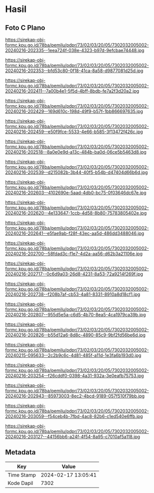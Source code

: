 # Hasil

## Foto C Plano

https://sirekap-obj-formc.kpu.go.id/78ba/pemilu/pdpr/73/02/03/20/05/7302032005002-20240216-202335--1eea724f-038e-4323-b97d-9efcbae74448.jpg

https://sirekap-obj-formc.kpu.go.id/78ba/pemilu/pdpr/73/02/03/20/05/7302032005002-20240216-202353--bfd53c80-0f18-41ca-8a58-d9877081d25d.jpg

https://sirekap-obj-formc.kpu.go.id/78ba/pemilu/pdpr/73/02/03/20/05/7302032005002-20240216-202411--7a00b4e1-5f5d-4bff-8bdb-fe7a2f3d20a2.jpg

https://sirekap-obj-formc.kpu.go.id/78ba/pemilu/pdpr/73/02/03/20/05/7302032005002-20240216-202429--169d610c-198d-49f9-b57f-1bb866697635.jpg

https://sirekap-obj-formc.kpu.go.id/78ba/pemilu/pdpr/73/02/03/20/05/7302032005002-20240216-202459--e50f9fce-5533-4e66-b585-3f13472f426c.jpg

https://sirekap-obj-formc.kpu.go.id/78ba/pemilu/pdpr/73/02/03/20/05/7302032005002-20240216-202518--8a0e0e9d-a13c-484b-ba0d-06ce5b5463d8.jpg

https://sirekap-obj-formc.kpu.go.id/78ba/pemilu/pdpr/73/02/03/20/05/7302032005002-20240216-202539--d215082b-3b44-40f5-b54b-d47404d66b6d.jpg

https://sirekap-obj-formc.kpu.go.id/78ba/pemilu/pdpr/73/02/03/20/05/7302032005002-20240216-202603--4102690e-5aad-4db0-bc75-0f03646dc67e.jpg

https://sirekap-obj-formc.kpu.go.id/78ba/pemilu/pdpr/73/02/03/20/05/7302032005002-20240216-202620--4e133647-1ccb-4d58-8b80-75783805402e.jpg

https://sirekap-obj-formc.kpu.go.id/78ba/pemilu/pdpr/73/02/03/20/05/7302032005002-20240216-202641--e5fae9ab-f28f-43ec-aa5d-486dd3488046.jpg

https://sirekap-obj-formc.kpu.go.id/78ba/pemilu/pdpr/73/02/03/20/05/7302032005002-20240216-202700--58fdad3c-f1e7-4d2a-aa56-d62b3a21106e.jpg

https://sirekap-obj-formc.kpu.go.id/78ba/pemilu/pdpr/73/02/03/20/05/7302032005002-20240216-202717--0c6d9a03-26d8-4231-8a53-72a9214f269f.jpg

https://sirekap-obj-formc.kpu.go.id/78ba/pemilu/pdpr/73/02/03/20/05/7302032005002-20240216-202738--f208b7af-cb53-4a81-8331-8910a8d18cf1.jpg

https://sirekap-obj-formc.kpu.go.id/78ba/pemilu/pdpr/73/02/03/20/05/7302032005002-20240216-202807--955d5e5a-c6d5-4b70-8ea5-4ca1979ca39b.jpg

https://sirekap-obj-formc.kpu.go.id/78ba/pemilu/pdpr/73/02/03/20/05/7302032005002-20240216-202826--b55d12a6-8d8c-4890-85c9-9bf2fd56be6d.jpg

https://sirekap-obj-formc.kpu.go.id/78ba/pemilu/pdpr/73/02/03/20/05/7302032005002-20240215-095633--2c2b9c6c-4d81-485f-a11d-1e3fa6b193d0.jpg

https://sirekap-obj-formc.kpu.go.id/78ba/pemilu/pdpr/73/02/03/20/05/7302032005002-20240216-203254--f26cddf0-0398-4a31-932a-3e0eafb75753.jpg

https://sirekap-obj-formc.kpu.go.id/78ba/pemilu/pdpr/73/02/03/20/05/7302032005002-20240216-202943--85973003-8ec2-4bcd-9189-057f510f79bb.jpg

https://sirekap-obj-formc.kpu.go.id/78ba/pemilu/pdpr/73/02/03/20/05/7302032005002-20240216-203059--f54ceb4b-7fbd-4ac8-82b6-c1ed540e6ffb.jpg

https://sirekap-obj-formc.kpu.go.id/78ba/pemilu/pdpr/73/02/03/20/05/7302032005002-20240216-203127--44156bb6-a24f-4f54-8a95-c7010af5a118.jpg


## Metadata

| Key        | Value               |
| ---------- | ------------------- |
| Time Stamp | 2024-02-17 13:05:41 |
| Kode Dapil | 7302                |



